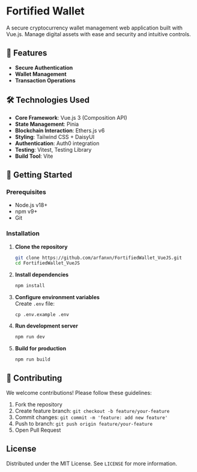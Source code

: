 # Fortified Wallet

A secure cryptocurrency wallet management web application built with Vue.js. Manage digital assets with ease and security and intuitive controls.

## 🌟 Features

- **Secure Authentication**
- **Wallet Management**
- **Transaction Operations**

## 🛠️ Technologies Used

- **Core Framework**: Vue.js 3 (Composition API)
- **State Management**: Pinia
- **Blockchain Interaction**: Ethers.js v6
- **Styling**: Tailwind CSS + DaisyUI
- **Authentication**: Auth0 integration
- **Testing**: Vitest, Testing Library
- **Build Tool**: Vite

## 🚀 Getting Started

### Prerequisites

- Node.js v18+
- npm v9+
- Git

### Installation

1. **Clone the repository**

   ```bash
   git clone https://github.com/arfanxn/FortifiedWallet_VueJS.git
   cd FortifiedWallet_VueJS
   ```

2. **Install dependencies**

   ```bash
   npm install
   ```

3. **Configure environment variables**  
   Create `.env` file:
   ```
   cp .env.example .env
   ```

4. **Run development server**

   ```bash
   npm run dev
   ```

5. **Build for production**
   ```bash
   npm run build
   ```

## 🤝 Contributing

We welcome contributions! Please follow these guidelines:

1. Fork the repository
2. Create feature branch: `git checkout -b feature/your-feature`
3. Commit changes: `git commit -m 'feature: add new feature'`
4. Push to branch: `git push origin feature/your-feature`
5. Open Pull Request

## License

Distributed under the MIT License. See `LICENSE` for more information.

